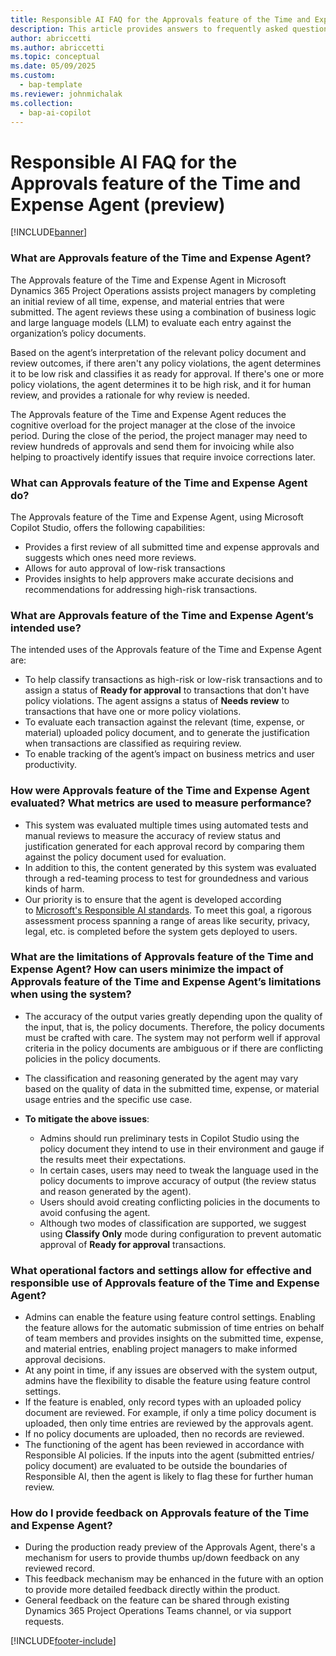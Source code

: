 ```yaml
---
title: Responsible AI FAQ for the Approvals feature of the Time and Expense Agent (preview)
description: This article provides answers to frequently asked questions about Approvals Agent.
author: abriccetti
ms.author: abriccetti
ms.topic: conceptual 
ms.date: 05/09/2025
ms.custom: 
  - bap-template
ms.reviewer: johnmichalak
ms.collection:
  - bap-ai-copilot
---
```



# Responsible AI FAQ for the Approvals feature of the Time and Expense Agent (preview)

[!INCLUDE[banner](../includes/banner.md)]
  
### What are  Approvals feature of the Time and Expense Agent?

The Approvals feature of the Time and Expense Agent in Microsoft Dynamics 365 Project Operations assists project managers by completing an initial review of all time, expense, and material entries that were submitted. The agent reviews these using a combination of business logic and large language models (LLM) to evaluate each entry against the organization’s policy documents.

Based on the agent’s interpretation of the relevant policy document and review outcomes, if there aren't any policy violations, the agent determines it to be low risk and classifies it as ready for approval. If there's one or more policy violations, the agent determines it to be high risk, and it for human review, and provides a rationale for why review is needed. 

The Approvals feature of the Time and Expense Agent reduces the cognitive overload for the project manager at the close of the invoice period. During the close of the period, the project manager may need to review hundreds of approvals and send them for invoicing while also helping to proactively identify issues that require invoice corrections later.

### What can Approvals feature of the Time and Expense Agent do? 

The Approvals feature of the Time and Expense Agent, using Microsoft Copilot Studio, offers the following capabilities: 

- Provides a first review of all submitted time and expense approvals and suggests which ones need more reviews.
- Allows for auto approval of low-risk transactions
- Provides insights to help approvers make accurate decisions and recommendations for addressing high-risk transactions.

### What are Approvals feature of the Time and Expense Agent’s intended use?

The intended uses of the Approvals feature of the Time and Expense Agent are:

- To help classify transactions as high-risk or low-risk transactions and to assign a status of **Ready for approval** to transactions that don't have policy violations. The agent assigns a status of **Needs review** to transactions that have one or more policy violations. 
- To evaluate each transaction against the relevant (time, expense, or material) uploaded policy document, and to generate the justification when transactions are classified as requiring review.
- To enable tracking of the agent’s impact on business metrics and user productivity. 

### How were Approvals feature of the Time and Expense Agent evaluated? What metrics are used to measure performance?

- This system was evaluated multiple times using automated tests and manual reviews to measure the accuracy of review status and justification generated for each approval record by comparing them against the policy document used for evaluation. 
- In addition to this, the content generated by this system was evaluated through a red-teaming process to test for groundedness and various kinds of harm. 
- Our priority is to ensure that the agent is developed according to [Microsoft's Responsible AI standards](https://aka.ms/RAIStandardPDF). To meet this goal, a rigorous assessment process spanning a range of areas like security, privacy, legal, etc. is completed before the system gets deployed to users. 

### What are the limitations of Approvals feature of the Time and Expense Agent? How can users minimize the impact of Approvals feature of the Time and Expense Agent’s limitations when using the system?

- The accuracy of the output varies greatly depending upon the quality of the input, that is, the policy documents. Therefore, the policy documents must be crafted with care. The system may not perform well if approval criteria in the policy documents are ambiguous or if there are conflicting policies in the policy documents.
- The classification and reasoning generated by the agent may vary based on the quality of data in the submitted time, expense, or material usage entries and the specific use case.

- **To mitigate the above issues**:
    - Admins should run preliminary tests in Copilot Studio using the policy document they intend to use in their environment and gauge if the results meet their expectations. 
    - In certain cases, users may need to tweak the language used in the policy documents to improve accuracy of output (the review status and reason generated by the agent). 
    - Users should avoid creating conflicting policies in the documents to avoid confusing the agent. 
    - Although two modes of classification are supported, we suggest using **Classify Only** mode during configuration to prevent automatic approval of **Ready for approval** transactions. 

### What operational factors and settings allow for effective and responsible use of Approvals feature of the Time and Expense Agent?

- Admins can enable the feature using feature control settings. Enabling the feature allows for the automatic submission of time entries on behalf of team members and provides insights on the submitted time, expense, and material entries, enabling project managers to make informed approval decisions. 
- At any point in time, if any issues are observed with the system output, admins have the flexibility to disable the feature using feature control settings.
- If the feature is enabled, only record types with an uploaded policy document are reviewed. For example, if only a time policy document is uploaded, then only time entries are reviewed by the approvals agent.
- If no policy documents are uploaded, then no records are reviewed. 
- The functioning of the agent has been reviewed in accordance with Responsible AI policies. If the inputs into the agent (submitted entries/ policy document) are evaluated to be outside the boundaries of Responsible AI, then the agent is likely to flag these for further human review. 

### How do I provide feedback on Approvals feature of the Time and Expense Agent?

- During the production ready preview of the Approvals Agent, there's a mechanism for users to provide thumbs up/down feedback on any reviewed record. 
- This feedback mechanism may be enhanced in the future with an option to provide more detailed feedback directly within the product. 
- General feedback on the feature can be shared through existing Dynamics 365 Project Operations Teams channel, or via support requests.    

[!INCLUDE[footer-include](../includes/footer-banner.md)]
